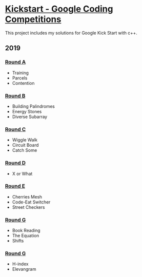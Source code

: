 # [Kickstart - Google Coding Competitions](https://codingcompetitions.withgoogle.com/kickstart/archive/2019)
This project includes my solutions for Google Kick Start with c++.

## 2019

### [Round A](https://github.com/wayne1116/2019_Google_KickStart/tree/master/RoundA)
- Training
- Parcels
- Contention

### [Round B](https://github.com/wayne1116/2019_Google_KickStart/tree/master/RoundB)
- Building Palindromes
- Energy Stones
- Diverse Subarray

### [Round C](https://github.com/wayne1116/2019_Google_KickStart/tree/master/RoundC)
- Wiggle Walk
- Circuit Board
- Catch Some

### [Round D](https://github.com/wayne1116/2019_Google_KickStart/tree/master/RoundD)
- X or What

### [Round E](https://github.com/wayne1116/2019_Google_KickStart/tree/master/RoundE)
- Cherries Mesh
- Code-Eat Switcher
- Street Checkers

### [Round G](https://github.com/wayne1116/2019_Google_KickStart/tree/master/RoundG)
- Book Reading
- The Equation
- Shifts

### [Round G](https://github.com/wayne1116/2019_Google_KickStart/tree/master/RoundH)
- H-index
- Elevangram
